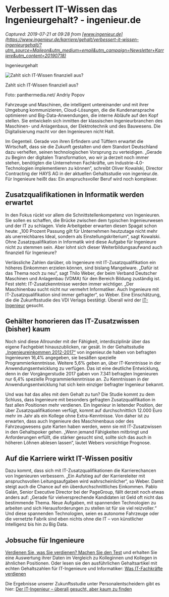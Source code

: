# Verbessert IT-Wissen das Ingenieurgehalt? - ingenieur.de

_Captured: 2019-07-21 at 09:28 from [www.ingenieur.de](https://www.ingenieur.de/karriere/gehalt/verbessert-it-wissen-ingenieurgehalt/?utm_source=Maileon&utm_medium=email&utm_campaign=Newsletter+Karriere&utm_content=20190718)_

Ingenieurgehalt

![Zahlt sich IT-Wissen finanziell aus?](https://www.ingenieur.de/wp-content/uploads/2017/11/2017/19097_zusaetzlicher-Lohn-e1512474645811.jpg)

Zahlt sich IT-Wissen finanziell aus?

Foto: panthermedia.net/ Andriy Popov

Fahrzeuge und Maschinen, die intelligent untereinander und mit ihrer Umgebung kommunizieren, Cloud-Lösungen, die die Kundenansprache optimieren und Big-Data-Anwendungen, die interne Abläufe auf den Kopf stellen. Sie entwickeln sich inmitten der klassischen Ingenieurbranchen des Maschinen- und Anlagenbaus, der Elektrotechnik und des Bauwesens. Die Digitalisierung macht vor den Ingenieuren nicht Halt.

Im Gegenteil. Gerade von ihren Erfindern und Tüftlern erwartet die Wirtschaft, dass sie die Zukunft gestalten und dem Standort Deutschland dazu verhelfen, seinen technologischen Vorsprung zu verteidigen. „Gerade zu Beginn der digitalen Transformation, wo wir ja derzeit noch immer stehen, benötigten die Unternehmen Fachkräfte, um Industrie-4.0-Technologien implementieren zu können“, schreibt Oliver Kowalski, Director Contracting der HAYS AG in der aktuellen Gehaltsstudie von ingenieur.de. Für Ingenieure heißt das: Ein anspruchsvoller Beruf wird noch komplexer.

## Zusatzqualifikationen in Informatik werden erwartet

In den Fokus rückt vor allem die Schnittstellenkompetenz von Ingenieuren. Sie sollen es schaffen, die Brücke zwischen dem typischen Ingenieurwesen und der IT zu schlagen. Viele Arbeitgeber erwarten diesen Spagat schon heute: „100 Prozent Passung gilt für Unternehmen heutzutage nicht mehr als unerreichbares Ideal, sondern als Einstellungskriterium“, sagt Kowalski. Ohne Zusatzqualifikation in Informatik wird diese Aufgabe für Ingenieure nicht zu stemmen sein. Aber lohnt sich dieser Weiterbildungsaufwand auch finanziell für Ingenieure?

Verlässliche Zahlen darüber, ob Ingenieure mit IT-Zusatzqualifikation ein höheres Einkommen erzielen können, sind bislang Mangelware. „Dafür ist das Thema noch zu neu“, sagt Thilo Weber, der beim Verband Deutscher Maschinen und Anlagenbau (VDMA) für den Bereich Bildung zuständig ist. Fest steht: IT-Zusatzkenntnisse werden immer wichtiger. „Der Maschinenbau sucht nicht nur vermehrt Informatiker. Auch Ingenieure mit IT-Zusatzqualifikation sind immer gefragter“, so Weber. Eine Einschätzung, die die Zukunftsstudie des VDI Verlags bestätigt. Überall wird der [IT-Ingenieur](https://www.ingenieur.de/karriere/arbeitsleben/arbeitgeber/der-it-ingenieur-ueberall-gesucht-kaum-zu-finden/) gesucht.

## Gehälter honorieren das IT-Zusatzwissen (bisher) kaum

Noch sind diese Allrounder mit der Fähigkeit, interdisziplinär über das eigene Fachgebiet hinauszublicken, rar gesät. In der Gehaltsstudie [„Ingenieureinkommen 2012-2017“](https://www.ingenieur.de/gehaltsstudie/) von ingenieur.de haben von befragten Ingenieuren 16,4% angegeben, sie besäßen spezielle Programmierkenntnisse. Weitere 5,6% geben an, über IT-Kenntnisse in der Anwendungsentwicklung zu verfügen. Das ist eine deutliche Entwicklung, denn in der Vorgängerstudie 2017 gaben von 7.341 befragten Ingenieuren nur 6,4% spezielle Programmierkenntnisse an. Zu Kenntnissen in der Anwendungsentwicklung hat sich kein einziger befragter Ingenieur bekannt.

Und was hat das alles mit dem Gehalt zu tun? Die Studie kommt zu dem Schluss, dass Ingenieure mit besonders gefragten Zusatzqualifikation in fast allen Positionen mehr verdienen. Ein Ingenieur in leitender Position, der über Zusatzqualifikationen verfügt, kommt auf durchschnittlich 12.000 Euro mehr im Jahr als ein Kollege ohne Extra-Kenntnisse. Von daher ist zu erwarten, dass auch Ingenieure des Maschinenbaus oder des Fahrzeugwesens gute Karten haben werden, wenn sie mit IT-Zusatzwissen in den Gehaltspoker gehen. „Wenn jemand Fähigkeiten mitbringt und Anforderungen erfüllt, die stärker gesucht sind, sollte sich das auch in höheren Löhnen ablesen lassen“, lautet Webers vorsichtige Prognose.

## Auf die Karriere wirkt IT-Wissen positiv

Dazu kommt, dass sich mit IT-Zusatzqualifikationen die Karrierechancen von Ingenieuren verbessern. „Ein Aufstieg auf der Karriereleiter mit anspruchsvollen Leitungsaufgaben wird wahrscheinlicher“, so Weber. Damit steigt auch die Chance auf ein überdurchschnittliches Einkommen. Pablo Galán, Senior Executive Director bei der PageGroup, fällt derzeit noch etwas anders auf: „Gerade für vielversprechende Kandidaten ist Geld oft nicht das bestimmende Thema. Neue Aufgaben, mit spannenden Technologien zu arbeiten und sich Herausforderungen zu stellen ist für sie viel reizvoller.“ Und diese spannenden Technologien, seien es autonome Fahrzeuge oder die vernetzte Fabrik sind eben nichts ohne die IT – von künstlicher Intelligenz bis hin zu Big Data.

## Jobsuche für Ingenieure

[Verdienen Sie, was Sie verdienen? Machen Sie den Test](https://www.ingenieur.de/gehaltstest/) und erhalten Sie eine Auswertung ihrer Daten im Vergleich zu Kolleginnen und Kollegen in ähnlichen Positionen. Oder lesen sie den ausführlichen Gehaltsartikel mit echten Gehaltszahlen für IT-Ingenieure und Informatiker: [Was IT-Fachkräfte verdienen](https://www.ingenieur.de/karriere/gehalt/was-informatiker-wirklich-verdienen/)

Die Ergebnisse unserer Zukunftsstudie unter Personalentscheidern gibt es hier: [Der IT-Ingenieur – überall gesucht, aber kaum zu finden](https://www.ingenieur.de/karriere/arbeitsleben/arbeitgeber/der-it-ingenieur-ueberall-gesucht-kaum-zu-finden/)
